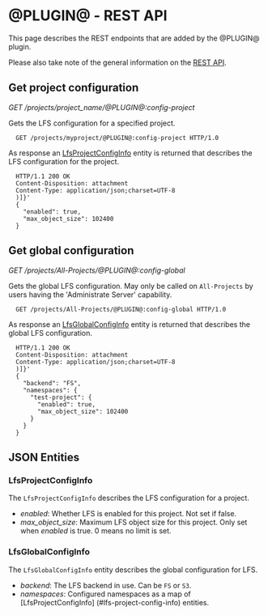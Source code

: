 # @PLUGIN@ -  REST API

This page describes the REST endpoints that are added by the @PLUGIN@ plugin.

Please also take note of the general information on the
[REST API](../../../Documentation/rest-api.html).

## Get project configuration

_GET /projects/project_name/@PLUGIN@:config-project_

Gets the LFS configuration for a specified project.

```
  GET /projects/myproject/@PLUGIN@:config-project HTTP/1.0
```

As response an [LfsProjectConfigInfo](#lfs-project-config-info) entity is
returned that describes the LFS configuration for the project.

```
  HTTP/1.1 200 OK
  Content-Disposition: attachment
  Content-Type: application/json;charset=UTF-8
  )]}'
  {
    "enabled": true,
    "max_object_size": 102400
  }
```


## Get global configuration

_GET /projects/All-Projects/@PLUGIN@:config-global_

Gets the global LFS configuration. May only be called on `All-Projects` by users
having the 'Administrate Server' capability.

```
  GET /projects/All-Projects/@PLUGIN@:config-global HTTP/1.0
```

As response an [LfsGlobalConfigInfo](#lfs-global-config-info) entity is returned
that describes the global LFS configuration.

```
  HTTP/1.1 200 OK
  Content-Disposition: attachment
  Content-Type: application/json;charset=UTF-8
  )]}'
  {
    "backend": "FS",
    "namespaces": {
      "test-project": {
        "enabled": true,
        "max_object_size": 102400
      }
    }
  }
```

## JSON Entities

### <a id="lfs-project-config-info"></a>LfsProjectConfigInfo

The `LfsProjectConfigInfo` describes the LFS configuration for a project.

* _enabled_: Whether LFS is enabled for this project. Not set if false.
* _max_object_size_: Maximum LFS object size for this project. Only set when
_enabled_ is true. 0 means no limit is set.

### <a id="lfs-global-config-info"></a>LfsGlobalConfigInfo

The `LfsGlobalConfigInfo` entity describes the global configuration for LFS.

* _backend_: The LFS backend in use. Can be `FS` or `S3`.
* _namespaces_: Configured namespaces as a map of [LfsProjectConfigInfo]
(#lfs-project-config-info) entities.
